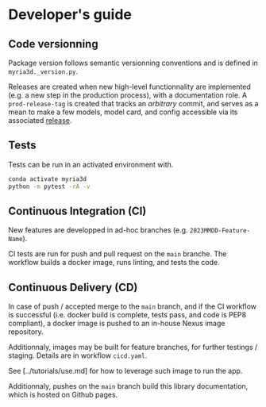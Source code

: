 # Developer's guide

## Code versionning

Package version follows semantic versionning conventions and is defined in `myria3d._version.py`.

Releases are created when new high-level functionnality are implemented (e.g. a new step in the production process), with a documentation role. A `prod-release-tag` is created that tracks an _arbitrary_ commit, and serves as a mean to make a few models, model card, and config accessible via its associated [release](https://github.com/IGNF/myria3d/releases/tag/prod-release-tag).

## Tests

Tests can be run in an activated environment with.

```bash
conda activate myria3d
python -m pytest -rA -v
```

## Continuous Integration (CI)

New features are developped in ad-hoc branches (e.g. `2023MMDD-Feature-Name`).

CI tests are run for push and pull request on the `main` branche. The workflow builds a docker image, runs linting, and tests the code.

## Continuous Delivery (CD)

In case of push / accepted merge to the `main` branch, and if the CI workflow is successful (i.e. docker build is complete, tests pass, and code is PEP8 compliant), a docker image is pushed to an in-house Nexus image repository.

Additionnaly, images may be built for feature branches, for further testings / staging. Details are in workflow `cicd.yaml`.

See [../tutorials/use.md] for how to leverage such image to run the app.

Additionnaly, pushes on the `main` branch build this library documentation, which is hosted on Github pages.
